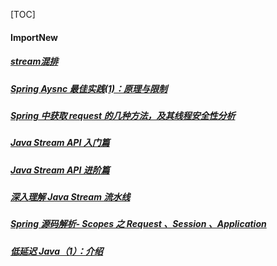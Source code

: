 [TOC]

#### ImportNew

##### [stream混排](https://github.com/pivovarit/articles/tree/master/java-random-stream)

##### [Spring Aysnc 最佳实践(1)：原理与限制](https://dzone.com/articles/effective-advice-on-spring-async-part-1)

##### [Spring 中获取 request 的几种方法，及其线程安全性分析](https://www.cnblogs.com/kismetv/p/8757260.html)

##### [Java Stream API 入门篇](http://www.cnblogs.com/CarpenterLee/p/6545321.html)

##### [Java Stream API 进阶篇](https://www.cnblogs.com/CarpenterLee/p/6550212.html)

##### [深入理解 Java Stream 流水线](https://www.cnblogs.com/CarpenterLee/p/6637118.html)

##### [Spring 源码解析- Scopes 之 Request 、Session 、Application](https://my.oschina.net/wang5v/blog/3017934)

##### [低延迟 Java（1）：介绍](dzone.com/articles/a-case-study-of-implementing-an-efficient-shufflin )

